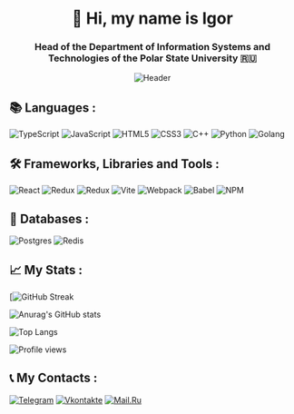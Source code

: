 <div align="center">

# 👋 Hi, my name is Igor

### Head of the Department of Information Systems and Technologies of the Polar State University 🇷🇺

![Header](https://media.giphy.com/media/v1.Y2lkPTc5MGI3NjExN2RzYndtazdseWw1NnZ5cGhyNGdjYXl1dDkyNjE1a240dWtrNjBvciZlcD12MV9pbnRlcm5hbF9naWZfYnlfaWQmY3Q9Zw/qgQUggAC3Pfv687qPC/giphy.gif)

</div>

## 📚 Languages :

![TypeScript](https://img.shields.io/badge/typescript-%23007ACC.svg?style=for-the-badge&logo=typescript&logoColor=white)
![JavaScript](https://img.shields.io/badge/javascript-%23323330.svg?style=for-the-badge&logo=javascript&logoColor=%23F7DF1E)
![HTML5](https://img.shields.io/badge/html5-%23E34F26.svg?style=for-the-badge&logo=html5&logoColor=white)
![CSS3](https://img.shields.io/badge/css3-%231572B6.svg?style=for-the-badge&logo=css3&logoColor=white)
![C++](https://img.shields.io/badge/c++-black.svg?style=for-the-badge&logo=c%2B%2B&logoColor=white)
![Python](https://img.shields.io/badge/python-3670A0?style=for-the-badge&logo=python&logoColor=ffdd54)
![Golang](https://img.shields.io/badge/go-blue?style=for-the-badge&logo=go&logoColor=white)

## 🛠 Frameworks, Libraries and Tools :

![React](https://img.shields.io/badge/react-%2320232a.svg?style=for-the-badge&logo=react&logoColor=%2361DAFB)
![Redux](https://img.shields.io/badge/redux-purple.svg?style=for-the-badge&logo=redux&logoColor=white)
![Redux](https://img.shields.io/badge/MobX-green.svg?style=for-the-badge&logo=MobX&logoColor=white)
![Vite](https://img.shields.io/badge/vite-floralwhite.svg?style=for-the-badge&logo=vite&logoColor=black)
![Webpack](https://img.shields.io/badge/webpack-%238DD6F9.svg?style=for-the-badge&logo=webpack&logoColor=black)
![Babel](https://img.shields.io/badge/Babel-yellow.svg?style=for-the-badge&logo=Babel&logoColor=white)
![NPM](https://img.shields.io/badge/NPM-%23323330.svg?style=for-the-badge&logo=npm&logoColor=white)

## 💽 Databases :

![Postgres](https://img.shields.io/badge/postgres-blue.svg?style=for-the-badge&logo=postgresql&logoColor=%2361DAFB)
![Redis](https://img.shields.io/badge/redis-floralwhite.svg?style=for-the-badge&logo=redis&logoColor=red)

## 📈 My Stats :

[![GitHub Streak](https://streak-stats.demolab.com/?user=igorsergeevichisit)

![Anurag's GitHub stats](https://github-readme-stats.vercel.app/api?username=Igorsergeevichisit&theme=vision-friendly-dark)

![Top Langs](https://github-readme-stats.vercel.app/api/top-langs/?username=Igorsergeevichisit&layout=compact&theme=vision-friendly-dark)

![Profile views](https://komarev.com/ghpvc/?username=Igorsergeevichisit)

## 📞 My Contacts :

[![Telegram](https://img.shields.io/badge/-Telegram-090909?style=for-the-badge&logo=telegram)](https://t.me/Igorsergeevichzgu)
[![Vkontakte](https://img.shields.io/badge/-VK-090909?style=for-the-badge&logo=Vk&logoColor=4F7DB3)](https://vk.com/belyaevis)
[![Mail.Ru](https://img.shields.io/badge/-Mail.Ru-090909?style=for-the-badge&logo=Mail.Ru&logoColor=FF8C00)](https://e.mail.ru/compose/?to=belyaevis@norvuz.ru)
